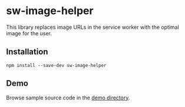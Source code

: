 # sw-image-helper

This library replaces image URLs in the service worker with the optimal image for the user.

## Installation

`npm install --save-dev sw-image-helper`

## Demo

Browse sample source code in the [demo directory](https://github.com/GoogleChrome/sw-helpers/tree/master/packages/sw-image-helper/demo).
